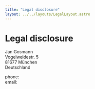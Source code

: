 ```yaml
---
title: "Legal disclosure"
layout: ../../layouts/LegalLayout.astro
---
```


# Legal disclosure

Jan Gosmann<br>
Vogelweidestr. 5<br>
81677 München<br>
Deutschland

phone: <span class="crypted-phone" data-country="+49" data-area="174"
  data-block0="3588" data-block1="307"></span><br>
email: <a href="#" class="crypted-email" data-name="contact" data-domain="jgosmann"
  data-tld="de"></a>
